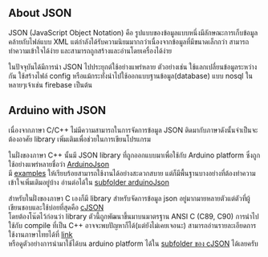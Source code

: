 
About JSON
-----
JSON (JavaScript Object Notation) คือ รูปแบบของข้อมูลแบบหนึ่งมีลักษณะการเก็บข้อมูลคล้ายกับไฟล์แบบ XML
แต่กำลังได้รับความนิยมมากกว่าเนื่องจากข้อมูลที่มีขนาดเล็กกว่า สามารถทำความเข้าใจได้ง่าย และสามารถถูกสร้างและอ่านโดยเครื่องได้ง่าย

ในปัจจุบันได้มีการนำ JSON ไปประยุกต์ใช้อย่างแพร่หลาย ตัวอย่างเช่น ใช้แลกเปลี่ยนข้อมูลระหว่างกัน ใช้สร้างไฟล์ config
หรือแม้กระทั่งนำไปใช้ออกแบบฐานข้อมูล(database) แบบ nosql ในหลายๆเจ้าเช่น firebase เป็นต้น  

Arduino with JSON
-----
เนื่องจากภาษา C/C++ ไม่มีความสามารถในการจัดการข้อมูล JSON ติดมากับภาษาดังนั้นจำเป็นจะต้องอาศัย library เพิ่มเติมเพื่อช่วยในการเขียนโปรแกรม  

ในฝั่งของภาษา C++ นั้นมี JSON library ที่ถูกออกแบบมาเพื่อใช้กับ Arduino platform ซึ่งถูกใช้อย่างแพร่หลายชื่อว่า [ArduinoJson](https://github.com/bblanchon/ArduinoJson)  
มี [examples](https://github.com/bblanchon/ArduinoJson/tree/master/examples) ให้เรียบร้อยสามารถใช้งานได้อย่างสะดวกสบาย 
แต่ก็มีพื้นฐานบางอย่างที่ต้องทำความเข้าใจเพิ่มเติมอยู่บ้าง อ่านต่อได้ใน [subfolder arduinoJson](arduinoJson)     

สำหรับในฝั่งของภาษา C เองก็มี library สำหรับจัดการข้อมูล json อยู่มากมายหลายตัวแต่ตัวที่ผู้เขียนชอบและใช้บ่อยที่สุดคือ [cJSON](https://github.com/Napat/cJSON)  
โดยต้องโน๊ตไว้ก่อนว่า library ตัวนี้ถูกพัฒนาขึ้นมาบนมาตรฐาน ANSI C (C89, C90) การนำไปใช้กับ compile ที่เป็น C++ อาจจะพบปัญหาก็ได้(แต่ยังไม่เคยเจอนะ) 
สามารถอ่านรายละเอียดการใช้งานภาษาไทยได้ที่ [link](https://github.com/Napat/c_concept/tree/master/usinglib_cjson)  
หรือดูตัวอย่างการนำมาใช้ได้บน arduino platform ได้ใน [subfolder ของ cJSON](cJsonWithArduino) ได้เลยครับ 

